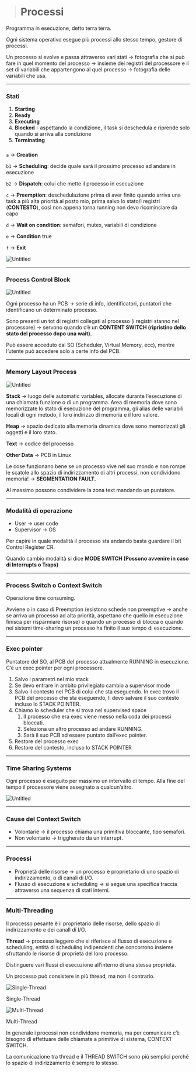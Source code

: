 ># Processi

Programma in esecuzione, detto terra terra.

Ogni sistema operativo esegue più processi allo stesso tempo, gestore di processi.

Un processo si evolve e passa attraverso vari stati → fotografia che si può fare in quel momento del processo → insieme dei registri del processore e il set di variabili che appartengono al quel processo → fotografia delle variabili che usa.

---

### Stati

1. **Starting**
2. **Ready**
3. **Executing**
4. **Blocked** - aspettando la condizione, il task si deschedula e riprende solo quando si arriva alla condizione
5. **Terminating**

###

`a` → **Creation**

`b1` → **Scheduling**: decide quale sarà il prossimo processo ad andare in esecuzione

`b2` → **Dispatch**: colui che mette il processo in esecuzione

`c` → **Preemption**: deschedulazione prima di aver finito quando arriva una task a più alta priorità al posto mio, prima salvo lo stato/i registri (**CONTESTO**), così non appena torna running non devo ricominciare da capo

`d` → **Wait on condition**: semafori, mutex, variabili di condizione

`e` → **Condition** true

`f` → **Exit**

![Untitled](images/Processes%20and%20Threads/Untitled.png)

---

### Process Control Block

![Untitled](images/Processes%20and%20Threads/Untitled%201.png)

Ogni processo ha un PCB → serie di info, identificatori, puntatori che identificano un determinato processo.

Sono presenti un tot di registri collegati al processo (i registri stanno nel processore) → servono quando c’è un **CONTENT SWITCH (ripristino dello stato del processo dopo una wait).**

Può essere acceduto dal SO (Scheduler, Virtual Memory, ecc), mentre l’utente può accedere solo a certe info del PCB.

---

### Memory Layout Process

![Untitled](images/Processes%20and%20Threads/Untitled%202.png)

**Stack** → luogo delle automatic variables, allocate durante l’esecuzione di una chiamata funzione o di un programma. Area di memoria dove sono memorizzate lo stato di esecuzione del programma, gli alias delle variabili locali di ogni metodo, il loro indirizzo di memoria e il loro valore.

**Heap** → spazio dedicato alla memoria dinamica dove sono memorizzati gli oggetti e il loro stato.

**Text** → codice del processo

**Other Data** → PCB in Linux

Le cose funzionano bene se un processo vive nel suo mondo e non rompe le scatole allo spazio di indirizzamento di altri processi, non condividono memoria! → **SEGMENTATION FAULT.** 

Al massimo possono condividere la zona text mandando un puntatore.

---

### Modalità di operazione

- User → user code
- Supervisor → OS

Per capire in quale modalità il processo sta andando basta guardare il bit Control Register CR. 

Quando cambio modalità si dice **MODE SWITCH (**Possono avvenire in caso di Interrupts o Traps**)**

---

### Process Switch o Context Switch

Operazione time consuming.

Avviene o in caso di Preemption (esistono schede non preemptive → anche se arriva un processo ad alta priorità, aspettano che quello in esecuzione finisca per risparmiare risorse) o quando un processo di blocca o quando nei sistemi time-sharing un processo ha finito il suo tempo di esecuzione.

---

### Exec pointer

Puntatore del SO, al PCB del processo attualmente RUNNING in esecuzione. C’è un exec pointer per ogni processore. 

1. Salvo i parametri nel mio stack
2. Se devo entrare in ambito privilegiato cambio a supervisor mode
3. Salvo il contesto nel PCB di colui che sta eseguendo. In exec trovo il PCB del processo che sta eseguendo, lì devo salvare il suo contesto incluso lo STACK POINTER.
4. Chiamo lo scheduler che si trova nel supervised space
    1. Il processo che era exec viene messo nella coda dei processi bloccati.
    2. Seleziona un altro processo ad andare RUNNING.
    3. Sarà il suo PCB ad essere puntato dall’exec pointer.
5. Restore del processo exec
6. Restore del contesto, incluso lo STACK POINTER

---

### Time Sharing Systems

Ogni processo è eseguito per massimo un intervallo di tempo. Alla fine del tempo il processore viene assegnato a qualcun’altro.

![Untitled](images/Processes%20and%20Threads/Untitled%203.png)

---

### Cause del Context Switch

- Volontarie → il processo chiama una primitiva bloccante, tipo semafori.
- Non volontario → triggherato da un interrupt.

---

### Processi

- Proprietà delle risorse → un processo è proprietario di uno spazio di indirizzamento, o di canali di I/O.
- Flusso di esecuzione e scheduling → si segue una specifica traccia attraverso una sequenza di stati interni.

---

### Multi-Threading

Il processo pesante è il proprietario delle risorse, dello spazio di indirizzamento e dei canalI di I/O.

**Thread** → processo leggero che si riferisce al flusso di esecuzione e scheduling, entità di scheduling indipendenti che concorrono insieme sfruttando le risorse di proprietà del loro processo.

Distinguere vari flussi di esecuzione all’interno di una stessa proprietà.

Un processo può consistere in più thread, ma non il contrario.

![Single-Thread](images/Processes%20and%20Threads/Untitled%204.png)

Single-Thread

![Multi-Thread](images/Processes%20and%20Threads/Untitled%205.png)

Multi-Thread

In generale i processi non condividono memoria, ma per comunicare c’è bisogno di effettuare delle chiamate a primitive di sistema, CONTEXT SWITCH.

La comunicazione tra thread e il THREAD SWITCH sono più semplici perché lo spazio di indirizzamento è sempre lo stesso.